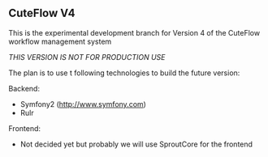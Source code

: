 CuteFlow V4
-----------

This is the experimental development branch for Version 4 of the CuteFlow workflow management system

*THIS VERSION IS NOT FOR PRODUCTION USE*

The plan is to use t following technologies to build the future version:

Backend:

  * Symfony2 (http://www.symfony.com)
  * Rulr
  
Frontend:
  * Not decided yet but probably we will use SproutCore for the frontend